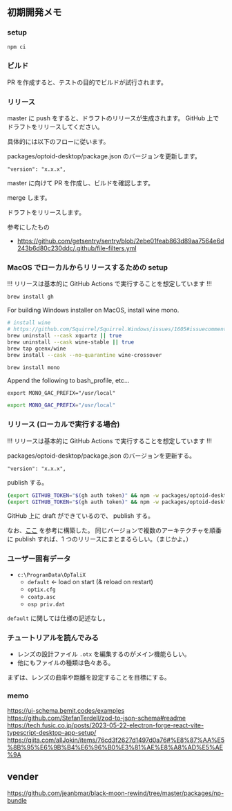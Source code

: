 ## 初期開発メモ

### setup

```bash
npm ci
```

### ビルド

PR を作成すると、テストの目的でビルドが試行されます。

### リリース

master に push をすると、ドラフトのリリースが生成されます。
GitHub 上でドラフトをリリースしてください。

具体的には以下のフローに従います。

packages/optoid-desktop/package.json のバージョンを更新します。

```
"version": "x.x.x",
```

master に向けて PR を作成し、ビルドを確認します。

merge します。

ドラフトをリリースします。

参考にしたもの

- https://github.com/getsentry/sentry/blob/2ebe01feab863d89aa7564e6d243b6d80c230ddc/.github/file-filters.yml

### MacOS でローカルからリリースするための setup

!!! リリースは基本的に GitHub Actions で実行することを想定しています !!!

```bash
brew install gh
```

For building Windows installer on MacOS, install wine mono.

```bash
# install wine
# https://github.com/Squirrel/Squirrel.Windows/issues/1605#issuecomment-1101862417
brew uninstall --cask xquartz || true
brew uninstall --cask wine-stable || true
brew tap gcenx/wine
brew install --cask --no-quarantine wine-crossover

brew install mono
```

Append the following to bash_profile, etc...

```bash:xxx_profile
export MONO_GAC_PREFIX="/usr/local"
```

```bash
export MONO_GAC_PREFIX="/usr/local"
```

### リリース (ローカルで実行する場合)

!!! リリースは基本的に GitHub Actions で実行することを想定しています !!!

packages/optoid-desktop/package.json のバージョンを更新する。

```
"version": "x.x.x",
```

publish する。

```bash
(export GITHUB_TOKEN="$(gh auth token)" && npm -w packages/optoid-desktop run publish -- --platform=darwin)
(export GITHUB_TOKEN="$(gh auth token)" && npm -w packages/optoid-desktop run publish -- --platform=win32)
```

GitHub 上に draft ができているので、 publish する。

なお、[ここ](https://github.com/erikhofer/electron-publish-example/tree/main) を参考に構築した。
同じバージョンで複数のアーキテクチャを順番に publish すれば、1 つのリリースにまとまるらしい。（まじかよ。）

### ユーザー固有データ

- `c:\ProgramData\OpTaliX`
  - `default` <- load on start (& reload on restart)
  - `optix.cfg`
  - `coatp.asc`
  - `osp priv.dat`

`default` に関しては仕様の記述なし。

### チュートリアルを読んでみる

- レンズの設計ファイル `.otx` を編集するのがメイン機能らしい。
- 他にもファイルの種類は色々ある。

まずは、レンズの曲率や距離を設定することを目標にする。

### memo

https://ui-schema.bemit.codes/examples
https://github.com/StefanTerdell/zod-to-json-schema#readme
https://tech.fusic.co.jp/posts/2023-05-22-electron-forge-react-vite-typescript-desktop-app-setup/
https://qiita.com/allJokin/items/76cd3f2627d1497d0a76#%E8%87%AA%E5%8B%95%E6%9B%B4%E6%96%B0%E3%81%AE%E8%A8%AD%E5%AE%9A

## vender

https://github.com/jeanbmar/black-moon-rewind/tree/master/packages/np-bundle
